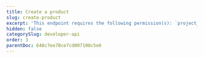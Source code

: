 ```yaml
---
title: Create a product
slug: create-product
excerpt: 'This endpoint requires the following permission(s): `project_configuration:products:read_write`.'
hidden: false
categorySlug: developer-api
order: 3
parentDoc: 648c7ee78ce7cd007100c5e6
---
```

